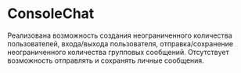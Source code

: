# ConsoleChat

Реализована возможность создания неограниченного количества пользователей, входа/выхода пользователя, отправка/сохранение неограниченного количества групповых сообщений.
Отсутствует возможность отправлять и сохранять личные сообщения.
